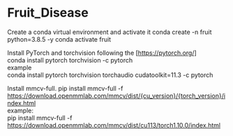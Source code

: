 # Fruit_Disease

Create a conda virtual environment and activate it
conda create -n fruit python=3.8.5 -y
conda activate fruit

Install PyTorch and torchvision following the [https://pytorch.org/] <br>
conda install pytorch torchvision -c pytorch <br>
example <br>
conda install pytorch torchvision torchaudio cudatoolkit=11.3 -c pytorch <br>

Install mmcv-full.
pip install mmcv-full -f https://download.openmmlab.com/mmcv/dist/{cu_version}/{torch_version}/index.html <br> 
example: <br>
pip install mmcv-full -f https://download.openmmlab.com/mmcv/dist/cu113/torch1.10.0/index.html

